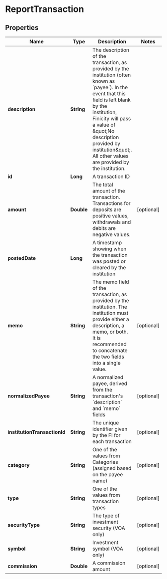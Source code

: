 

# ReportTransaction


## Properties

| Name | Type | Description | Notes |
|------------ | ------------- | ------------- | -------------|
|**description** | **String** | The description of the transaction, as provided by the institution (often known as &#x60;payee&#x60;). In the event that this field is left blank by the institution, Finicity will pass a value of \&quot;No description provided by institution\&quot;. All other values are provided by the institution. |  |
|**id** | **Long** | A transaction ID |  |
|**amount** | **Double** | The total amount of the transaction. Transactions for deposits are positive values, withdrawals and debits are negative values. |  [optional] |
|**postedDate** | **Long** | A timestamp showing when the transaction was posted or cleared by the institution |  |
|**memo** | **String** | The memo field of the transaction, as provided by the institution. The institution must provide either a description, a memo, or both. It is recommended to concatenate the two fields into a single value. |  [optional] |
|**normalizedPayee** | **String** | A normalized payee, derived from the transaction&#39;s &#x60;description&#x60; and &#x60;memo&#x60; fields |  [optional] |
|**institutionTransactionId** | **String** | The unique identifier given by the FI for each transaction |  [optional] |
|**category** | **String** | One of the values from Categories (assigned based on the payee name) |  [optional] |
|**type** | **String** | One of the values from transaction types |  [optional] |
|**securityType** | **String** | The type of investment security (VOA only) |  [optional] |
|**symbol** | **String** | Investment symbol (VOA only) |  [optional] |
|**commission** | **Double** | A commission amount |  [optional] |



